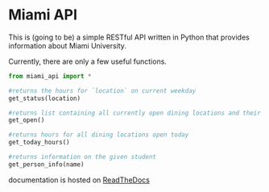 Miami API
=========

This is (going to be) a simple RESTful API written in Python that provides
information about Miami University.

Currently, there are only a few useful functions.

```python
from miami_api import *

#returns the hours for `location` on current weekday
get_status(location)

#returns list containing all currently open dining locations and their hours
get_open()

#returns hours for all dining locations open today
get_today_hours()

#returns information on the given student
get_person_info(name)

```

documentation is hosted on [ReadTheDocs](http://miami-api.rtfd.org)
